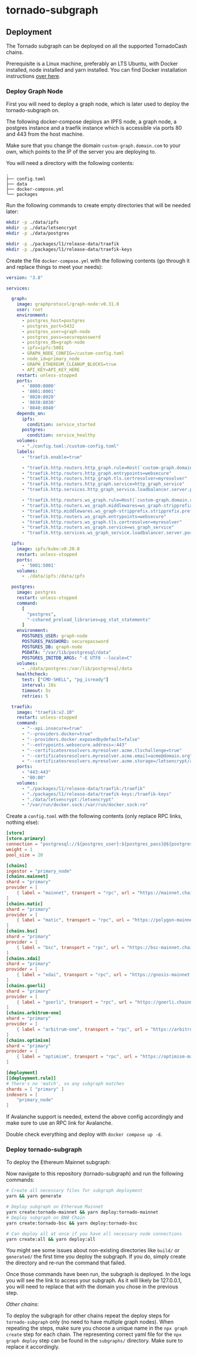 # tornado-subgraph

## Deployment

The Tornado subgraph can be deployed on all the supported TornadoCash chains.

Prerequisite is a Linux machine, preferably an LTS Ubuntu, with Docker installed, node installed and yarn installed.
You can find Docker installation instructions [over here](https://docs.docker.com/engine/install/ubuntu/).

### Deploy Graph Node

First you will need to deploy a graph node, which is later used to deploy the tornado-subgraph on.

The following docker-compose deploys an IPFS node, a graph node, a postgres instance and a traefik instance which is accessible via ports 80 and 443 from the host machine.

Make sure that you change the domain `custom-graph.domain.com` to your own, which points to the IP of the server you are deploying to.

You will need a directory with the following contents:

```tree
.
├── config.toml
├── data
├── docker-compose.yml
└── packages
```

Run the following commands to create empty directories that will be needed later:

```bash
mkdir -p ./data/ipfs
mkdir -p ./data/letsencrypt
mkdir -p ./data/postgres

mkdir -p ./packages/l1/release-data/traefik
mkdir -p ./packages/l1/release-data/traefik-keys
```

Create the file `docker-compose.yml` with the following contents (go through it and replace things to meet your needs):

```yaml
version: "3.8"

services:

  graph:
    image: graphprotocol/graph-node:v0.31.0
    user: root
    environment:
      - postgres_host=postgres
      - postgres_port=5432
      - postgres_user=graph-node
      - postgres_pass=securepassword
      - postgres_db=graph-node
      - ipfs=ipfs:5001
      - GRAPH_NODE_CONFIG=/custom-config.toml
      - node_id=primary_node
      - GRAPH_ETHEREUM_CLEANUP_BLOCKS=true
      - API_KEY=API_KEY_HERE
    restart: unless-stopped
    ports:
      - '8000:8000'
      - '8001:8001'
      - '8020:8020'
      - '8030:8030'
      - '8040:8040'
    depends_on:
      ipfs:
        condition: service_started
      postgres:
        condition: service_healthy
    volumes:
      - "./config.toml:/custom-config.toml"
    labels:
      - "traefik.enable=true"

      - "traefik.http.routers.http_graph.rule=Host(`custom-graph.domain.com`)"
      - "traefik.http.routers.http_graph.entrypoints=websecure"
      - "traefik.http.routers.http_graph.tls.certresolver=myresolver"
      - "traefik.http.routers.http_graph.service=http_graph_service"
      - "traefik.http.services.http_graph_service.loadbalancer.server.port=8000"

      - "traefik.http.routers.ws_graph.rule=Host(`custom-graph.domain.com`) && PathPrefix(`/ws`)"
      - "traefik.http.routers.ws_graph.middlewares=ws_graph-stripprefix"
      - "traefik.http.middlewares.ws_graph-stripprefix.stripprefix.prefixes=/ws"
      - "traefik.http.routers.ws_graph.entrypoints=websecure"
      - "traefik.http.routers.ws_graph.tls.certresolver=myresolver"
      - "traefik.http.routers.ws_graph.service=ws_graph_service"
      - "traefik.http.services.ws_graph_service.loadbalancer.server.port=8001"

  ipfs:
    image: ipfs/kubo:v0.20.0
    restart: unless-stopped
    ports:
      - '5001:5001'
    volumes:
      - ./data/ipfs:/data/ipfs

  postgres:
    image: postgres
    restart: unless-stopped
    command:
      [
        "postgres",
        "-cshared_preload_libraries=pg_stat_statements"
      ]
    environment:
      POSTGRES_USER: graph-node
      POSTGRES_PASSWORD: securepassword
      POSTGRES_DB: graph-node
      PGDATA: "/var/lib/postgresql/data"
      POSTGRES_INITDB_ARGS: "-E UTF8 --locale=C"
    volumes:
      - ./data/postgres:/var/lib/postgresql/data
    healthcheck:
      test: ["CMD-SHELL", "pg_isready"]
      interval: 10s
      timeout: 5s
      retries: 5

  traefik:
    image: "traefik:v2.10"
    restart: unless-stopped
    command:
      - "--api.insecure=true"
      - "--providers.docker=true"
      - "--providers.docker.exposedbydefault=false"
      - "--entrypoints.websecure.address=:443"
      - "--certificatesresolvers.myresolver.acme.tlschallenge=true"
      - "--certificatesresolvers.myresolver.acme.email=acme@domain.org"
      - "--certificatesresolvers.myresolver.acme.storage=/letsencrypt/acme.json"
    ports:
      - "443:443"
      - "80:80"
    volumes:
      - "./packages/l1/release-data/traefik:/traefik"
      - "./packages/l1/release-data/traefik-keys:/traefik-keys"
      - "./data/letsencrypt:/letsencrypt"
      - "/var/run/docker.sock:/var/run/docker.sock:ro"
```

Create a `config.toml` with the following contents (only replace RPC links, nothing else):

```toml
[store]
[store.primary]
connection = "postgresql://${postgres_user}:${postgres_pass}@${postgres_host}:${postgres_port}/${postgres_db}"
weight = 1
pool_size = 20

[chains]
ingestor = "primary_node"
[chains.mainnet]
shard = "primary"
provider = [
    { label = "mainnet", transport = "rpc", url = "https://mainnet.chainnodes.org/${API_KEY}", features = ["traces", "archive"] }
]
[chains.matic]
shard = "primary"
provider = [
    { label = "matic", transport = "rpc", url = "https://polygon-mainnet.chainnodes.org/${API_KEY}", features = ["traces", "archive"] }
]
[chains.bsc]
shard = "primary"
provider = [
    { label = "bsc", transport = "rpc", url = "https://bsc-mainnet.chainnodes.org/${API_KEY}", features = ["traces", "archive"] }
]
[chains.xdai]
shard = "primary"
provider = [
    { label = "xdai", transport = "rpc", url = "https://gnosis-mainnet.chainnodes.org/${API_KEY}", features = ["traces", "archive"] }
]
[chains.goerli]
shard = "primary"
provider = [
    { label = "goerli", transport = "rpc", url = "https://goerli.chainnodes.org/${API_KEY}", features = ["traces", "archive"] }
]
[chains.arbitrum-one]
shard = "primary"
provider = [
    { label = "arbitrum-one", transport = "rpc", url = "https://arbitrum-one.chainnodes.org/${API_KEY}", features = ["traces", "archive"] }
]
[chains.optimism]
shard = "primary"
provider = [
    { label = "optimism", transport = "rpc", url = "https://optimism-mainnet.chainnodes.org/${API_KEY}", features = ["traces", "archive"] }
]

[deployment]
[[deployment.rule]]
# There's no 'match', so any subgraph matches
shards = [ "primary" ]
indexers = [
    "primary_node"
]
```

If Avalanche support is needed, extend the above config accordingly and make sure to use an RPC link for Avalanche.

Double check everything and deploy with `docker compose up -d`.

### Deploy tornado-subgraph

To deploy the Ethereum Mainnet subgraph:

Now navigate to this repository (tornado-subgraph) and run the following commands:

```bash
# Create all necessary files for subgraph deployment
yarn && yarn generate

# Deploy subgraph on Ethereum Mainnet
yarn create:tornado-mainnet && yarn deploy:tornado-mainnet
# Deploy subgraph on BNB Chain
yarn create:tornado-bsc && yarn deploy:tornado-bsc

# Can deploy all at once if you have all necessary node connections
yarn create:all && yarn deploy:all
```

You might see some issues about non-existing directories like `build/` or `generated/` the first time you deploy the subgraph. If you do, simply create the directory and re-run the command that failed.

Once those commands have been run, the subgraph is deployed. In the logs you will see the link to access your subgraph. As it will likely be 127.0.0.1, you will need to replace that with the domain you chose in the previous step.

*Other chains*:

To deploy the subgraph for other chains repeat the deploy steps for `tornado-subgraph` only (no need to have multiple graph nodes).
When repeating the steps, make sure you choose a unique name in the `npx graph create` step for each chain. The representing correct yaml file for the `npx graph deploy` step can be found in the `subgraphs/` directory. Make sure to replace it accordingly.
